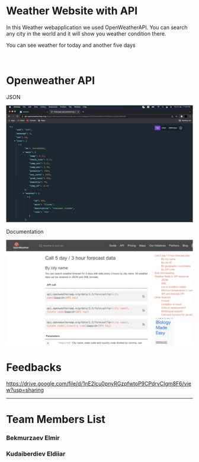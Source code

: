 # Weather Website with API

<p>In this Weather webapplication we used OpenWeatherAPI. You can search any city in the world and it will show you weather condition there.</p>
<p>You can see weather for today and another five days</p>

<img src="img/screenshot.png" alt="">
<img src="img/Screenshot1.png" alt="">

# Openweather API
<p>JSON</p>
<img src="img/screenshot2.png" alt="">

<p>Documentation</p>
<img src="img/screenshot3.png" alt="">

# Feedbacks
https://drive.google.com/file/d/1nE2lcu0pnyRGzpfwtoP9CPdrvCIgm8F6/view?usp=sharing
________________________________________
# Team Members List
<h3>Bekmurzaev Elmir</h3>
<h3>Kudaiberdiev Eldiiar</h3>
